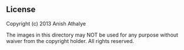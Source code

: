 License
-------

Copyright (c) 2013 Anish Athalye

The images in this directory may NOT be used for any purpose without waiver
from the copyright holder. All rights reserved.
